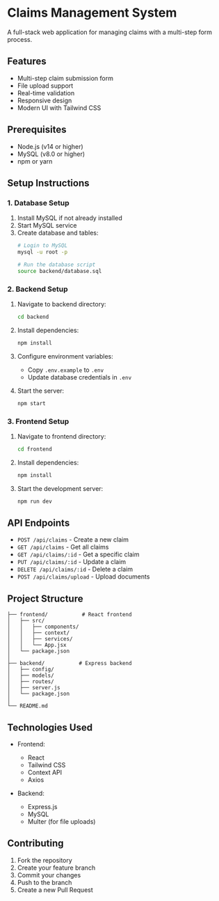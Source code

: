 # Claims Management System

A full-stack web application for managing claims with a multi-step form process.

## Features

- Multi-step claim submission form
- File upload support
- Real-time validation
- Responsive design
- Modern UI with Tailwind CSS

## Prerequisites

- Node.js (v14 or higher)
- MySQL (v8.0 or higher)
- npm or yarn

## Setup Instructions

### 1. Database Setup

1. Install MySQL if not already installed
2. Start MySQL service
3. Create database and tables:
   ```bash
   # Login to MySQL
   mysql -u root -p
   
   # Run the database script
   source backend/database.sql
   ```

### 2. Backend Setup

1. Navigate to backend directory:
   ```bash
   cd backend
   ```

2. Install dependencies:
   ```bash
   npm install
   ```

3. Configure environment variables:
   - Copy `.env.example` to `.env`
   - Update database credentials in `.env`

4. Start the server:
   ```bash
   npm start
   ```

### 3. Frontend Setup

1. Navigate to frontend directory:
   ```bash
   cd frontend
   ```

2. Install dependencies:
   ```bash
   npm install
   ```

3. Start the development server:
   ```bash
   npm run dev
   ```

## API Endpoints

- `POST /api/claims` - Create a new claim
- `GET /api/claims` - Get all claims
- `GET /api/claims/:id` - Get a specific claim
- `PUT /api/claims/:id` - Update a claim
- `DELETE /api/claims/:id` - Delete a claim
- `POST /api/claims/upload` - Upload documents

## Project Structure

```
├── frontend/           # React frontend
│   ├── src/
│   │   ├── components/
│   │   ├── context/
│   │   ├── services/
│   │   └── App.jsx
│   └── package.json
│
├── backend/           # Express backend
│   ├── config/
│   ├── models/
│   ├── routes/
│   ├── server.js
│   └── package.json
│
└── README.md
```

## Technologies Used

- Frontend:
  - React
  - Tailwind CSS
  - Context API
  - Axios

- Backend:
  - Express.js
  - MySQL
  - Multer (for file uploads)

## Contributing

1. Fork the repository
2. Create your feature branch
3. Commit your changes
4. Push to the branch
5. Create a new Pull Request 